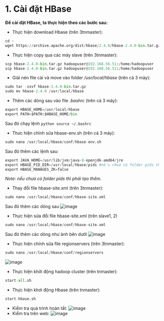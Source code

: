# 1. Cài đặt HBase
**Để cài đặt HBase, ta thực hiện theo các bước sau:**
-	Thực hiện download Hbase (trên 3tnmaster):
```python
cd ~
wget https://archive.apache.org/dist/hbase/2.4.0/hbase-2.4.0-bin.tar.gz
```
-	Thực hiện copy qua các máy slave (trên 3tnmaster):
```python
scp hbase-2.4.0-bin.tar.gz hadoopuser@192.168.56.51:/home/hadoopuser
scp hbase-2.4.0-bin.tar.gz hadoopuser@192.168.56.52:/home/hadoopuser
```
-	Giải nén file cài và move vào folder */usr/local/hbase* (trên cả 3 máy):
```python
sudo tar -zxvf hbase-2.4.0-bin.tar.gz
sudo mv hbase-2.4.0 /usr/local/hbase
```
-	Thêm các dòng sau vào file *.bashrc* (trên cả 3 máy):
```python
export HBASE_HOME=/usr/local/hbase
export PATH=$PATH:$HBASE_HOME/bin
```
Sau đó chạy lệnh ```python source ~/.bashrc```
-	Thưc hiện chỉnh sửa hbase-env.sh (trên cả 3 máy):
```python
sudo nano /usr/local/hbase/conf/hbase-env.sh
```
Sau đó thêm các lệnh sau:
```python
export JAVA_HOME=/usr/lib/jvm/java-8-openjdk-amd64/jre
export HBASE_PID_DIR=/usr/local/hbase/pids #nếu chưa có folder pids thì phải tạo thêm.
export HBASE_MANAGES_ZK=false
```
*Note: nếu chưa có folder pids thì phải tạo thêm.*
-	Thay đổi file hbase-site.xml (trên 3tnmaster):
```python
sudo nano /usr/local/hbase/conf/hbase-site.xml
```
Sau đó thêm các dòng sau
![image](https://user-images.githubusercontent.com/88712945/209456231-a48dc777-3bd1-4a20-b222-e88d8096390f.png)
-	Thực hiện sửa đổi file hbase-site.xml (trên slave1, 2)
```python
sudo nano /usr/local/hbase/conf/hbase-site.xml
```
Sau đó thêm các dòng như ảnh bên dưới
![image](https://user-images.githubusercontent.com/88712945/209456244-9b4cf2b1-86fa-4d22-ab42-4dbbea45d2b0.png)
-	Thực hiện chỉnh sửa file regionservers (trên 3tnmaster):
```python
sudo nano /usr/local/hbase/conf/regionservers
```
![image](https://user-images.githubusercontent.com/88712945/209456252-6cea472a-b846-4dfe-aab9-ed475e0c4598.png)
-	Thực hiện khởi động hadoop cluster (trên tnmaster):
```python
start-all.sh 
```
-	Thực hiện khơi động Hbase (trên tnmaster):
```python 
start-hbase.sh
```
-	Kiểm tra quá trình hoàn tất:
![image](https://user-images.githubusercontent.com/88712945/209456267-547f2d2c-ebbc-4760-aeed-18b652d8f395.png)
-	Kiểm tra trên web:
![image](https://user-images.githubusercontent.com/88712945/209456274-ff6af387-1e1f-4be0-8367-8119cc7950ab.png)

